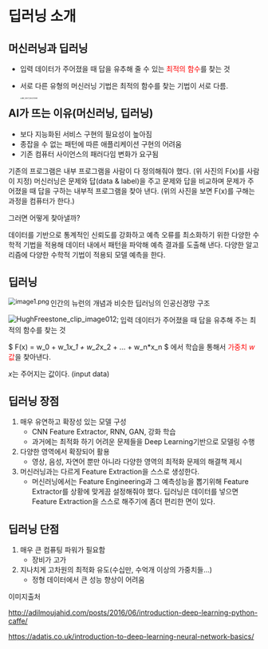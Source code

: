 # 딥러닝 소개

## 머신러닝과 딥러닝

- 입력 데이터가 주어졌을 때 답을 유추해 줄 수 있는 <font color='red'>최적의 함수</font>를 찾는 것

- 서로 다른 유형의 머신러닝 기법은 최적의 함수를 찾는 기법이 서로 다름.

  

  <img src="..\data\src\IMG_KEEP_1634373998.jpg" alt="IMG_KEEP_1634373998" style="zoom:20%;" align="left"/>





## AI가 뜨는 이유(머신러닝, 딥러닝)

- 보다 지능화된 서비스 구현의 필요성이 높아짐
- 종잡을 수 없는 패턴에 따른 애플리케이션 구현의 어려움
- 기존 컴퓨터 사이언스의 패러다임 변화가 요구됨



기존의 프로그램은 내부 프로그램을 사람이 다 정의해줘야 했다. (위 사진의 F(x)를 사람이 지정)
머신러닝은 문제와 답(data & label)을 주고 문제와 답을 비교하며 문제가 주어졌을 때 답을 구하는 내부적 프로그램을 찾아 낸다. (위의 사진을 보면 F(x)를 구해는 과정을 컴퓨터가 한다.)

그러면 어떻게 찾아낼까?

데이터를 기반으로 통계적인 신뢰도를 강화하고 예측 오류를 최소화하기 위한 다양한 수학적 기법을 적용해 데이터 내에서 패턴을 파악해 예측 결과를 도출해 낸다.
다양한 알고리즘에 다양한 수학적 기법이 적용되 모델 예측을 한다.



## 딥러닝

<img src="..\data\src\image1.png" alt="image1.png" style="zoom:90%;" align="left"/>

인간의 뉴런의 개념과 비슷한 딥러닝의 인공신경망 구조





<img src="..\data\src\HughFreestone_clip_image012.jpg" alt="HughFreestone_clip_image012;" align="left"/>



입력 데이터가 주어졌을 때 답을 유추해 주는 최적의 함수를 찾는 것

$ F(x) = w_0 + w_1*x_1 + w_2*x_2 + ... + w_n*x_n $  에서 학습을 통해서 <font color='red'>가중치 $w$값</font>을 찾아낸다.

$x$는 주어지는 값이다. (input data)



## 딥러닝 장점

1. 매우 유연하고 확장성 있는 모델 구성
   - CNN Feature Extractor, RNN, GAN, 강화 학습
   - 과거에는 최적화 하기 어려운 문제들을 Deep Learning기반으로 모델링 수행
2. 다양한 영역에서 확장되어 활용
   - 영상, 음성, 자연어 뿐만 아니라 다양한 영역의 최적화 문제의 해결책 제시
3. 머신러닝과는 다르게 Feature Extraction을 스스로 생성한다.
   - 머신러닝에서는 Feature Engineering과 그 예측성능을 뽑기위해 Feature Extractor를 상황에 맞게끔 설정해줘야 했다. 딥러닝은 데이터를 넣으면 Feature Extraction을 스스로 해주기에 좀더 편리한 면이 있다.



## 딥러닝 단점

1. 매우 큰 컴퓨팅 파워가 필요함
   - 장비가 고가
2. 지나치게 고차원의 최적화 유도(수십만, 수억개 이상의 가중치들...)
   - 정형 데이터에서 큰 성능 향상이 어려움
















이미지출처

http://adilmoujahid.com/posts/2016/06/introduction-deep-learning-python-caffe/

https://adatis.co.uk/introduction-to-deep-learning-neural-network-basics/
